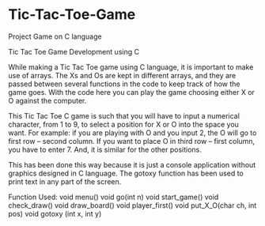 # Tic-Tac-Toe-Game
Project Game on C language

Tic Tac Toe Game Development using C

While making a Tic Tac Toe game using C language, it is important to make use of arrays. The Xs and Os are kept in different arrays, and they are passed between several functions in the code to keep track of how the game goes. With the code here you can play the game choosing either X or O against the computer.

This Tic Tac Toe C game is such that you will have to input a numerical character, from 1 to 9, to select a position for X or O into the space you want. For example: if you are playing with O and you input 2, the O will go to first row – second column. If you want to place O in third row – first column, you have to enter 7. And, it is similar for the other positions.

This has been done this way because it is just a console application without graphics designed in C language. The gotoxy function has been used to print text in any part of the screen.

Function Used:
void menu() 
void go(int n)
void start_game()
void check_draw()
void draw_board()
void player_first()
void put_X_O(char ch, int pos)
void gotoxy (int x, int y)
